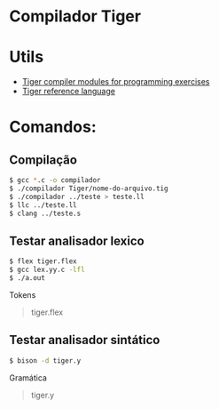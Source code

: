 # Compilador Tiger

# Utils
  - [Tiger compiler modules for programming exercises][compiler-refs]
  - [Tiger reference language][tiger-docs]

# Comandos:

## Compilação
```sh
$ gcc *.c -o compilador
$ ./compilador Tiger/nome-do-arquivo.tig
$ ./compilador ../teste > teste.ll
$ llc ../teste.ll				
$ clang ../teste.s
```

## Testar analisador lexico

```sh
$ flex tiger.flex
$ gcc lex.yy.c -lfl
$ ./a.out
```

Tokens
> tiger.flex

## Testar analisador sintático

```sh
$ bison -d tiger.y
```

Gramática
> tiger.y


 [compiler-refs]: <http://www.cs.princeton.edu/~appel/modern/c/project.html>
 [tiger-docs]: <https://www.lrde.epita.fr/~tiger/tiger.html>
